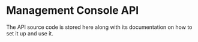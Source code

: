 # Management Console API

The API source code is stored here along with its documentation on how to set it up and use it.
